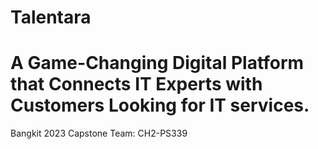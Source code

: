 # Talentara
# A Game-Changing Digital Platform that Connects IT Experts with Customers Looking for IT services.
Bangkit 2023 Capstone Team: CH2-PS339
